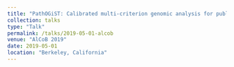```yaml
---
title: "PathOGiST: Calibrated multi-criterion genomic analysis for public health microbiology"
collection: talks
type: "Talk"
permalink: /talks/2019-05-01-alcob
venue: "AlCoB 2019"
date: 2019-05-01
location: "Berkeley, California"
---
```

